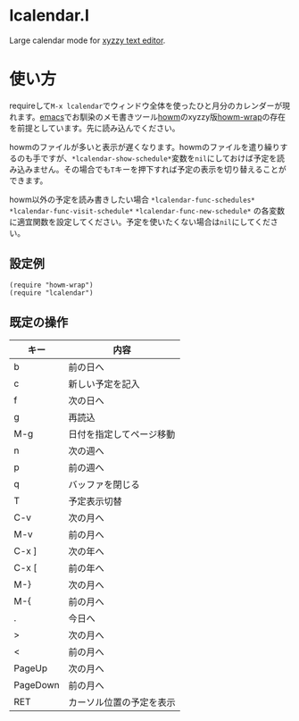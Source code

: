 # lcalendar.l
Large calendar mode for [xyzzy text editor](https://ja.wikipedia.org/wiki/Xyzzy).

# 使い方
requireして`M-x lcalendar`でウィンドウ全体を使ったひと月分のカレンダーが現れます。[emacs](https://www.gnu.org/software/emacs/)でお馴染のメモ書きツール[howm](http://howm.osdn.jp/)のxyzzy版[howm-wrap](https://web.archive.org/web/20070709022425/http://homepage3.nifty.com/~ko-ji/)の存在を前提としています。先に読み込んでください。

howmのファイルが多いと表示が遅くなります。howmのファイルを遣り繰りするのも手ですが、`*lcalendar-show-schedule*`変数を`nil`にしておけば予定を読み込みません。その場合でも`T`キーを押下すれば予定の表示を切り替えることができます。

howm以外の予定を読み書きしたい場合 `*lcalendar-func-schedules*` `*lcalendar-func-visit-schedule*` `*lcalendar-func-new-schedule*` の各変数に適宜関数を設定してください。予定を使いたくない場合は`nil`にしてください。

## 設定例

    (require "howm-wrap")
    (require "lcalendar")

## 既定の操作

| キー | 内容 |
| ---- | ---- |
| b    | 前の日へ |
| c    | 新しい予定を記入 |
| f    | 次の日へ |
| g    | 再読込 |
| M-g  | 日付を指定してページ移動 |
| n    | 次の週へ |
| p    | 前の週へ |
| q    | バッファを閉じる |
| T    | 予定表示切替 |
| C-v  | 次の月へ |
| M-v  | 前の月へ |
| C-x ] | 次の年へ |
| C-x [ | 前の年へ |
| M-}  | 次の月へ |
| M-{  | 前の月へ |
| .    | 今日へ |
| >    | 次の月へ |
| <    | 前の月へ |
| PageUp | 次の月へ |
| PageDown | 前の月へ |
| RET  | カーソル位置の予定を表示 |
